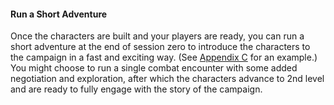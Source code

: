 #### Run a Short Adventure

Once the characters are built and your players are ready, you can run a short adventure at the end of session zero to introduce the characters to the campaign in a fast and exciting way.
(See [Appendix C](#Sample_Adventure_sample_adventure) for an example.)
You might choose to run a single combat encounter with some added negotiation and exploration, after which the characters advance to 2nd level and are ready to fully engage with the story of the campaign.
